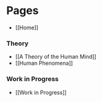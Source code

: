 # Pages
* [[Home]]

### Theory
* [[A Theory of the Human Mind]]
* [[Human Phenomena]]

### Work in Progress
* [[Work in Progress]]
